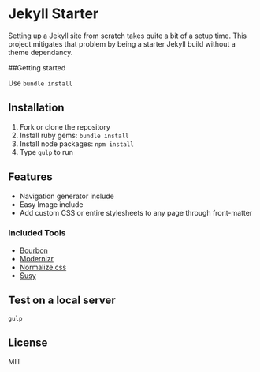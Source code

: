 Jekyll Starter
===
Setting up a Jekyll site from scratch takes quite a bit of a setup time. This project mitigates that problem by being a starter Jekyll build without a theme dependancy.

##Getting started

Use `bundle install`

## Installation

1. Fork or clone the repository
2. Install ruby gems: `bundle install`
3. Install node packages: `npm install`
4. Type `gulp` to run

## Features

- Navigation generator include
- Easy Image include
- Add custom CSS or entire stylesheets to any page through front-matter

### Included Tools

- [Bourbon](http://bourbon.io/)
- [Modernizr](https://modernizr.com/)
- [Normalize.css](https://necolas.github.io/normalize.css/)
- [Susy](http://susy.oddbird.net/)

## Test on a local server

```
gulp
```

## License

MIT
